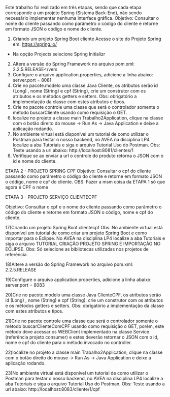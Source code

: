 Este trabalho foi realizado em três etapas, sendo que cada etapa corresponde a um
projeto Spring (Sistema Back-End), não sendo necessário implementar nenhuma interface
gráfica.
Objetivo: Consultar o nome do cliente passando como parâmetro o código do cliente e
retorne em formato JSON o código e nome do cliente.

1) Criando um projeto Spring Boot cliente
   Acesse o site do Projeto Spring em: https://spring.io/
- Na opção Projects selecione Spring Initializr
2) Altere a versão do Spring Framework no arquivo pom.xml:
<version>2.2.5.RELEASE</vers
3) Configure o arquivo application.properties, adicione a linha abaixo:
server.port = 8081
4) Crie no pacote.modelo uma classe Java Cliente, os atributos serão id (Long) ,
nome (String) e cpf (String), crie um construtor com os atributos e os métodos
getters e setters.
Obs: obrigatório a implementação da classe com estes atributos e tipos.
5) Crie no pacote controle uma classe que será o controlador somente o método
buscarCliente usando como requisição o GET.
6) localize no projeto a classe main Trabalho2Application, clique na classe com o
botão direito do mouse → Run As → Java Application e deixe a aplicação
rodando.
7) No ambiente virtual está disponível um tutorial de como utilizar o Postman para
testar o nosso backend, no AVEA na disciplina LP4 localize a aba Tutoriais e siga o
arquivo Tutorial Uso do Postman.
Obs: Teste usando a url abaixo:
http://localhost:8081/clientes/1
8) Verifique se ao enviar a url o controle do produto retorna o JSON com o id e
nome do cliente.

ETAPA 2 - PROJETO SPRING CPF
Objetivo: Consultar o cpf do cliente passando como parâmetro o código do cliente e
retorne em formato JSON o código, nome e cpf do cliente.
OBS: Fazer a msm coisa da ETAPA 1 só que agora é CPF o nome


ETAPA 3 - PROJETO SERVIÇO CLIENTECPF

Objetivo: Consultar o cpf e o nome do cliente passando como parâmetro o código do
cliente e retorne em formato JSON o código, nome e cpf do cliente.

17)Criando um projeto Spring Boot clientecpf
Obs: No ambiente virtual está disponível um tutorial de como criar um projeto Spring Boot
e como importar para o Eclipse. No AVEA na disciplina LP4 localize a aba Tutoriais e siga
o arquivo TUTORIAL CRIAÇÃO PROJETO SPRING E IMPORTAÇÃO NO ECLIPSE.
Obs: Só selecione as bibliotecas utilizadas nos projetos de referência.

18)Altere a versão do Spring Framework no arquivo pom.xml:
<version>2.2.5.RELEASE</version>

19)Configure o arquivo application.properties, adicione a linha abaixo:
server.port = 8083

20)Crie no pacote.modelo uma classe Java ClienteCPF, os atributos serão id (Long)
, nome (String) e cpf (String), crie um construtor com os atributos e os métodos
getters e setters.
Obs: obrigatório a implementação da classe com estes atributos e tipos.

21)Crie no pacote controle uma classe que será o controlador somente o método
buscarClienteComCPF usando como requisição o GET, porém, este método deve
acessar os WEBClient implementado na classe Service (referência projeto
consumer) e estes deverão retornar o JSON com o id, nome e cpf do cliente
para o método invocado no controller.

22)localize no projeto a classe main Trabalho2Application, clique na classe com o
botão direito do mouse → Run As → Java Application e deixe a aplicação
rodando.

23)No ambiente virtual está disponível um tutorial de como utilizar o Postman para
testar o nosso backend, no AVEA na disciplina LP4 localize a aba Tutoriais e siga o
arquivo Tutorial Uso do Postman.
Obs: Teste usando a url abaixo:
http://localhost:8083/cliente/1/cpf
